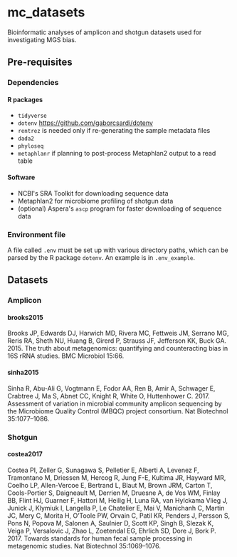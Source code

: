 # mc_datasets

Bioinformatic analyses of amplicon and shotgun datasets used for investigating
MGS bias.

## Pre-requisites

### Dependencies

#### R packages

* `tidyverse`
* `dotenv` <https://github.com/gaborcsardi/dotenv>
* `rentrez` is needed only if re-generating the sample metadata files
* `dada2`
* `phyloseq`
* `metaphlanr` if planning to post-process Metaphlan2 output to a read table

#### Software

* NCBI's SRA Toolkit for downloading sequence data
* Metaphlan2 for microbiome profiling of shotgun data
* (optional) Aspera's `ascp` program for faster downloading of sequence data

### Environment file

A file called `.env` must be set up with various directory paths, which can be
parsed by the R package `dotenv`. An example is in `.env_example`.

## Datasets

### Amplicon

#### brooks2015

Brooks JP, Edwards DJ, Harwich MD, Rivera MC, Fettweis JM, Serrano MG, Reris
RA, Sheth NU, Huang B, Girerd P, Strauss JF, Jefferson KK, Buck GA. 2015. The
truth about metagenomics: quantifying and counteracting bias in 16S rRNA
studies. BMC Microbiol 15:66.

#### sinha2015

Sinha R, Abu-Ali G, Vogtmann E, Fodor AA, Ren B, Amir A, Schwager E, Crabtree
J, Ma S, Abnet CC, Knight R, White O, Huttenhower C. 2017. Assessment of
variation in microbial community amplicon sequencing by the Microbiome Quality
Control (MBQC) project consortium. Nat Biotechnol 35:1077–1086.

### Shotgun

#### costea2017

Costea PI, Zeller G, Sunagawa S, Pelletier E, Alberti A, Levenez F, Tramontano
M, Driessen M, Hercog R, Jung F-E, Kultima JR, Hayward MR, Coelho LP,
Allen-Vercoe E, Bertrand L, Blaut M, Brown JRM, Carton T, Cools-Portier S,
Daigneault M, Derrien M, Druesne A, de Vos WM, Finlay BB, Flint HJ, Guarner F,
Hattori M, Heilig H, Luna RA, van Hylckama Vlieg J, Junick J, Klymiuk I,
Langella P, Le Chatelier E, Mai V, Manichanh C, Martin JC, Mery C, Morita H,
O’Toole PW, Orvain C, Patil KR, Penders J, Persson S, Pons N, Popova M, Salonen
A, Saulnier D, Scott KP, Singh B, Slezak K, Veiga P, Versalovic J, Zhao L,
Zoetendal EG, Ehrlich SD, Dore J, Bork P. 2017. Towards standards for human
fecal sample processing in metagenomic studies. Nat Biotechnol 35:1069–1076.
